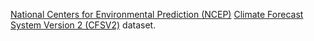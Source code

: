 [National Centers for Environmental Prediction (NCEP)](https://www.weather.gov/ncep/)
[Climate Forecast System Version 2 (CFSV2)](https://www.ncei.noaa.gov/access/metadata/landing-page/bin/iso?id=gov.noaa.ncdc:C00877)
dataset.
